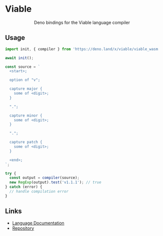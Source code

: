 # Viable

<p align="center">
Deno bindings for the Viable language compiler
</p>

## Usage

```ts
import init, { compiler } from 'https://deno.land/x/viable/viable_wasm.js';

await init();

const source = `
  <start>;

  option of "v";

  capture major {
    some of <digit>;
  }

  ".";

  capture minor {
    some of <digit>;
  }

  ".";

  capture patch {
    some of <digit>;
  }

  <end>;
`;

try {
  const output = compiler(source);
  new RegExp(output).test('v1.1.1'); // true
} catch (error) {
  // handle compilation error
}
```

## Links

- [Language Documentation](https://yoav-lavi.github.io/viable/book/)
- [Repository](https://github.com/yoav-lavi/viable)
